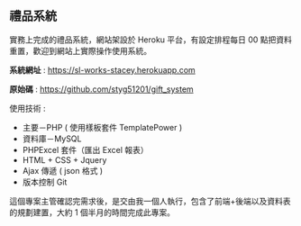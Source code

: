 ## 禮品系統

實務上完成的禮品系統，網站架設於 Heroku 平台，有設定排程每日 00 點把資料重置，歡迎到網站上實際操作使用系統。

**系統網址** : <a> https://sl-works-stacey.herokuapp.com</a>

**原始碼** : <a> https://github.com/styg51201/gift_system </a>

使用技術 :

- 主要－PHP ( 使用樣板套件 TemplatePower )
- 資料庫－MySQL
- PHPExcel 套件（匯出 Excel 報表）
- HTML + CSS + Jquery
- Ajax 傳遞 ( json 格式 )
- 版本控制 Git

這個專案主管確認完需求後，是交由我一個人執行，包含了前端+後端以及資料表的規劃建置，大約 1 個半月的時間完成此專案。
